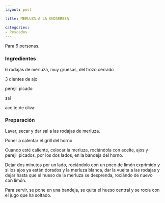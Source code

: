 ```yaml
---
layout: post

title: MERLUZA A LA ONDARRESA

categories:
- Pescados
---
```

Para 6 personas.

<h3>Ingredientes</h3>
6 rodajas de merluza, muy gruesas, del trozo cerrado

3 dientes de ajo

perejil picado

sal

aceite de oliva

<h3>Preparación</h3>
Lavar, secar y dar sal a las rodajas de merluza.

Poner a calentar el grill del horno.

Cuando esté caliente, colocar la merluza, rociándola con aceite, ajos y perejil picados, por los dos lados, en la bandeja del horno.

Dejar dos minutos por un lado, rociándolo con un poco de limón exprimido y si los ajos ya están dorados y la merluza blanca, dar la vuelta a las rodajas y dejar hasta que el hueso de la merluza se desprenda, rociándo de nuevo con limón.

Para servir, se pone en una bandeja, se quita el hueso central y se rocía con el jugo que ha soltado.

